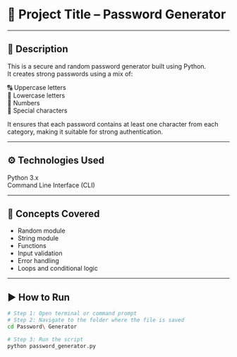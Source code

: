 # 🎯 Project Title – Password Generator
---

## 📌 Description  
This is a secure and random password generator built using Python.  
It creates strong passwords using a mix of:

🔠 Uppercase letters  
🔡 Lowercase letters  
🔢 Numbers  
🔣 Special characters  

It ensures that each password contains at least one character from each category, making it suitable for strong authentication.

---
## ⚙️ Technologies Used  
Python 3.x  
Command Line Interface (CLI)

---
## 🧠 Concepts Covered  
- Random module  
- String module  
- Functions  
- Input validation  
- Error handling  
- Loops and conditional logic

---
## ▶️ How to Run
```bash
# Step 1: Open terminal or command prompt
# Step 2: Navigate to the folder where the file is saved
cd Password\ Generator

# Step 3: Run the script
python password_generator.py
